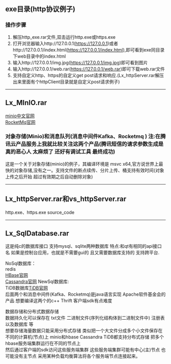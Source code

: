 ## exe目录(http协议例子)
   ### 操作步骤
   1. 解压http_exe.rar文件,双击运行http.exe或https.exe
   2. 打开浏览器输入http://127.0.0.1(https://127.0.0.1)或者http://127.0.0.1/index.html(https://127.0.0.1/index.html),即可看到exe同目录下web目录中的index.html
   3. 输入http://127.0.0.1/img.jpg(https://127.0.0.1/img.jpg)即可看到图片
   4. 输入http://127.0.0.1/web.rar(https://127.0.0.1/web.rar)即可下载web.rar文件
   5. 支持自定义http、https的自定义get post请求和响应.(Lx_httpServer.rar解压出来里面有个httpClient目录就是自定义post请求例子)
***
## Lx_MInIO.rar
   [minio中文官网](https://www.minio.org.cn/?bd_vid=6839495683016526177)  
   [RocketMq官网](https://rocketmq.apache.org/zh/)
   ### 对象存储(Minio)和消息队列(消息中间件Kafka、Rocketmq )  注:在腾讯云产品服务上我就比较关注这两个产品(腾讯短信的请求参数生成是真的恶心人 太麻烦了 还好有调试工具 最终成功)
   这是一个关于对象存储(minio)的例子，其编译环境是 msvc x64,官方说世界上最快的对象存储,没有之一。支持文件的断点续传、分片上传、桶支持有效时间(对象上传之后开始 超过有效期之后自动删除对象)
   
***
## Lx_httpServer.rar和vs_httpServer.rar
   http.exe、https.exe source_code
***
## Lx_SqlDatabase.rar
  这是纯c的数据库接口  支持mysql、sqlite两种数据库 特点:和qt有相同的api接口名 如果是控制台应用，也就是不需要gui的 且又需要数据库支持的  支持跨平台.
    
  NoSql数据库：  
  redis    
  [HBase官网](https://hbase.apache.org/)  
  [Cassandra官网](http://www.cassandra.com.cn/) 
  NewSql数据库:  
    TiDB数据库[TiDB官网](https://cn.pingcap.com/)  
  后面两个和消息中间件(Kafka、Rocketmq)是java语言实现 Apache软件基金会的产品  想要编译这两个的c++ Thrift 客户端sdk有点难度

  数据存储和分布式数据存储  
     数据持久化可以保存在 txt文件 二进制文件(序列化结构体到二进制文件中) 注册表以及数据库 等    
  想要存储海量数据只能采用分布式存储  类似把一个大文件分成多个小文件保存在不同的计算机(节点)上   minio和hbase Cassandra TiDB都支持分布式存储    把多个hbase服务端集群运行在不同的节点上  
     然后通过客户端的sdk访问这些服务端集群 这些服务端集群可能有中心(主)节点  也可能没有主节点  采用某种负载均衡算法将各个服务端节点连接起来。
     

  
